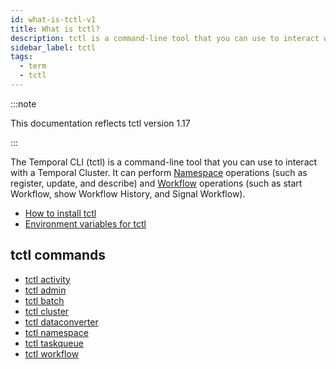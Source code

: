 ```yaml
---
id: what-is-tctl-v1
title: What is tctl?
description: tctl is a command-line tool that you can use to interact with a Temporal Cluster.
sidebar_label: tctl
tags:
  - term
  - tctl
---
```


:::note

This documentation reflects tctl version 1.17

:::

The Temporal CLI (tctl) is a command-line tool that you can use to interact with a Temporal Cluster.
It can perform [Namespace](/concepts/what-is-a-namespace) operations (such as register, update, and describe) and [Workflow](/concepts/what-is-a-workflow) operations (such as start
Workflow, show Workflow History, and Signal Workflow).

- [How to install tctl](/tctl-v1/how-to-install-tctl)
- [Environment variables for tctl](/tctl-v1/environment-variables)

## tctl commands

- [tctl activity](/tctl-v1/activity/)
- [tctl admin](/tctl-v1/admin/)
- [tctl batch](/tctl-v1/batch/)
- [tctl cluster](/tctl-v1/cluster/)
- [tctl dataconverter](/tctl-v1/dataconverter/)
- [tctl namespace](/tctl-v1/namespace/)
- [tctl taskqueue](/tctl-v1/taskqueue/)
- [tctl workflow](/tctl-v1/workflow/)
